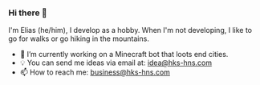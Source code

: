 ### Hi there 👋

I'm Elias (he/him), I develop as a hobby. When I'm not developing, I like to go for walks or go hiking in the mountains.

- 🔭 I’m currently working on a Minecraft bot that loots end cities.
- 💡 You can send me ideas via email at: idea@hks-hns.com
- 📫 How to reach me: business@hks-hns.com
